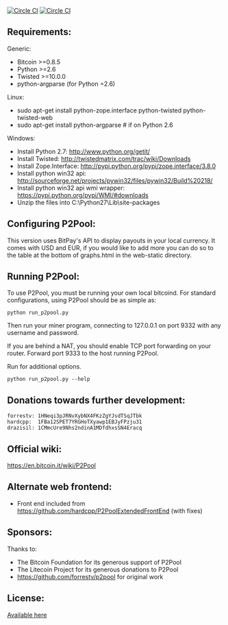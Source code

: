 [![Circle CI](https://circleci.com/gh/drazisil/p2pool.svg?style=svg)](https://circleci.com/gh/drazisil/p2pool) [![Circle CI](https://circleci.com/gh/drazisil/p2pool/tree/circleci-testing.svg?style=svg)](https://circleci.com/gh/drazisil/p2pool/tree/circleci-testing)

Requirements:
-------------------------
Generic:
* Bitcoin >=0.8.5
* Python >=2.6
* Twisted >=10.0.0
* python-argparse (for Python =2.6)

Linux:
* sudo apt-get install python-zope.interface python-twisted python-twisted-web
* sudo apt-get install python-argparse # if on Python 2.6

Windows:
* Install Python 2.7: http://www.python.org/getit/
* Install Twisted: http://twistedmatrix.com/trac/wiki/Downloads
* Install Zope.Interface: http://pypi.python.org/pypi/zope.interface/3.8.0
* Install python win32 api: http://sourceforge.net/projects/pywin32/files/pywin32/Build%20218/
* Install python win32 api wmi wrapper: https://pypi.python.org/pypi/WMI/#downloads
* Unzip the files into C:\Python27\Lib\site-packages

Configuring P2Pool:
-------------------------
This version uses BitPay's API to display payouts in your local currency.
It comes with USD and EUR, if you would like to add more you can do so to the table at the bottom of graphs.html in the web-static directory.



Running P2Pool:
-------------------------
To use P2Pool, you must be running your own local bitcoind. For standard
configurations, using P2Pool should be as simple as:

    python run_p2pool.py

Then run your miner program, connecting to 127.0.0.1 on port 9332 with any
username and password.

If you are behind a NAT, you should enable TCP port forwarding on your
router. Forward port 9333 to the host running P2Pool.

Run for additional options.

    python run_p2pool.py --help

Donations towards further development:
-------------------------
    forrestv: 1HNeqi3pJRNvXybNX4FKzZgYJsdTSqJTbk
    hardcpp:  1FBa12SPET7YRGHoTXyawp1EBJyFPzju31
    drazisil: 1CMmcUre9Nhs2ndinA1MDfdhxsSN4Eracq

Official wiki:
-------------------------
https://en.bitcoin.it/wiki/P2Pool

Alternate web frontend:
-------------------------
* Front end included from https://github.com/hardcpp/P2PoolExtendedFrontEnd (with fixes)


Sponsors:
-------------------------

Thanks to:
* The Bitcoin Foundation for its generous support of P2Pool
* The Litecoin Project for its generous donations to P2Pool
* https://github.com/forrestv/p2pool for original work
 
License:
-------------------------

[Available here](COPYING)


